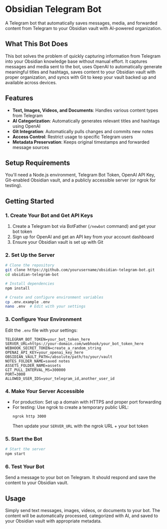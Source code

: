 # Obsidian Telegram Bot

A Telegram bot that automatically saves messages, media, and forwarded content from Telegram to your Obsidian vault with AI-powered organization.

## What This Bot Does

This bot solves the problem of quickly capturing information from Telegram into your Obsidian knowledge base without manual effort. It captures messages and media sent to the bot, uses OpenAI to automatically generate meaningful titles and hashtags, saves content to your Obsidian vault with proper organization, and syncs with Git to keep your vault backed up and available across devices.

## Features

- **Text, Images, Videos, and Documents**: Handles various content types from Telegram
- **AI Categorization**: Automatically generates relevant titles and hashtags using OpenAI
- **Git Integration**: Automatically pulls changes and commits new notes
- **Access Control**: Restrict usage to specific Telegram users
- **Metadata Preservation**: Keeps original timestamps and forwarded message sources

## Setup Requirements

You'll need a Node.js environment, Telegram Bot Token, OpenAI API Key, Git-enabled Obsidian vault, and a publicly accessible server (or ngrok for testing).

## Getting Started

### 1. Create Your Bot and Get API Keys

1. Create a Telegram bot via BotFather (`/newbot` command) and get your bot token
2. Sign up for OpenAI and get an API key from your account dashboard
3. Ensure your Obsidian vault is set up with Git

### 2. Set Up the Server

```bash
# Clone the repository
git clone https://github.com/yourusername/obsidian-telegram-bot.git
cd obsidian-telegram-bot

# Install dependencies
npm install

# Create and configure environment variables
cp .env.example .env
nano .env  # Edit with your settings
```

### 3. Configure Your Environment

Edit the `.env` file with your settings:
```
TELEGRAM_BOT_TOKEN=your_bot_token_here
SERVER_URL=https://your-domain.com/webhook/your_bot_token_here
WEBHOOK_SECRET_TOKEN=create_a_random_string
OPENAI_API_KEY=your_openai_key_here
OBSIDIAN_VAULT_PATH=/absolute/path/to/your/vault
NOTES_FOLDER_NAME=saved notes
ASSETS_FOLDER_NAME=assets
GIT_PULL_INTERVAL_MS=300000
PORT=3000
ALLOWED_USER_IDS=your_telegram_id,another_user_id
```

### 4. Make Your Server Accessible

- For production: Set up a domain with HTTPS and proper port forwarding
- For testing: Use ngrok to create a temporary public URL:
  ```bash
  ngrok http 3000
  ```
  Then update your `SERVER_URL` with the ngrok URL + your bot token

### 5. Start the Bot

```bash
# Start the server
npm start
```

### 6. Test Your Bot

Send a message to your bot on Telegram. It should respond and save the content to your Obsidian vault.

## Usage

Simply send text messages, images, videos, or documents to your bot. The content will be automatically processed, categorized with AI, and saved to your Obsidian vault with appropriate metadata.